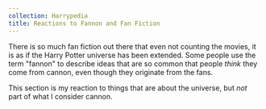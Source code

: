 ```yaml
---
collection: Harrypedia
title: Reactions to Fannon and Fan Fiction
---
```


There is so much fan fiction out there that even not counting the movies, it is
as if the Harry Potter universe has been extended.  Some people use the term
"fannon" to describe ideas that are so common that people *think* they come
from cannon, even though they originate from the fans. 

This section is my reaction to things that are about the universe, but *not* part of what I consider cannon.

